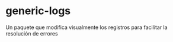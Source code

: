 # generic-logs
Un paquete que modifica visualmente los registros para facilitar la resolución de errores 
